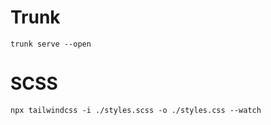 # Trunk

```
trunk serve --open
```

# SCSS

```
npx tailwindcss -i ./styles.scss -o ./styles.css --watch
```
